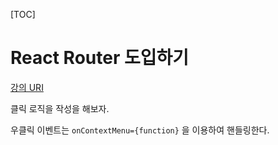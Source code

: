   [TOC]

# React Router 도입하기

[강의 URI](https://youtu.be/veXqpfcis0A?list=PLcqDmjxt30RtqbStQqk-eYMK8N-1SYIFn)



클릭 로직을 작성을 해보자.



우클릭 이벤트는 `onContextMenu={function}` 을 이용하여 핸들링한다.







